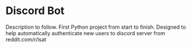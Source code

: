 # Discord Bot 

Description to follow. First Python project from start to finish. Designed to help automatically authenticate new users to discord server from reddit.com/r/lsat

